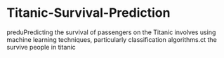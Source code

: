 # Titanic-Survival-Prediction
preduPredicting the survival of passengers on the Titanic involves using machine learning techniques, particularly classification algorithms.ct the survive people in titanic
